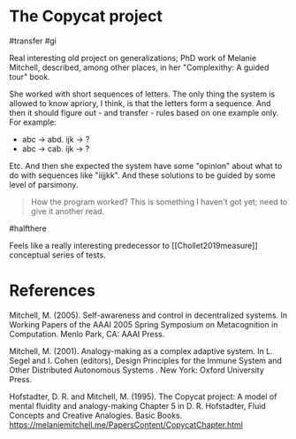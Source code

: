 # The Copycat project

#transfer #gi

Real interesting old project on generalizations; PhD work of Melanie Mitchell, described, among other places, in her "Complexithy: A guided tour" book.

She worked with short sequences of letters. The only thing the system is allowed to know apriory, I think, is that the letters form a sequence. And then it should figure out - and transfer - rules based on one example only. For example:

* abc → abd. ijk → ?
* abc → cab. ijk → ?

Etc. And then she expected the system have some "opinion" about what to do with sequences like "iijjkk". And these solutions to be guided by some level of parsimony.

> How the program worked? This is something I haven't got yet; need to give it another read.

#halfthere

Feels like a really interesting predecessor to [[Chollet2019measure]] conceptual series of tests.

# References
Mitchell, M. (2005). Self-awareness and control in decentralized systems. In Working Papers of the AAAI 2005 Spring Symposium on Metacognition in Computation. Menlo Park, CA: AAAI Press.

Mitchell, M. (2001). Analogy-making as a complex adaptive system. In L. Segel and I. Cohen (editors), Design Principles for the Immune System and Other Distributed Autonomous Systems . New York: Oxford University Press.

Hofstadter, D. R. and Mitchell, M. (1995). The Copycat project: A model of mental fluidity and analogy-making Chapter 5 in D. R. Hofstadter, Fluid Concepts and Creative Analogies. Basic Books. https://melaniemitchell.me/PapersContent/CopycatChapter.html
